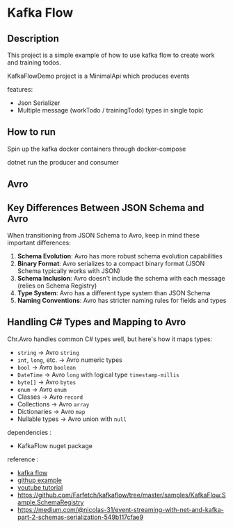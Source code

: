 # Kafka Flow

## Description

This project is a simple example of how to use kafka flow to create work and training todos.

KafkaFlowDemo project is a MinimalApi which produces events

features:
- Json Serializer
- Multiple message (workTodo / trainingTodo) types in single topic

## How to run

Spin up the kafka docker containers through docker-compose

dotnet run the producer and consumer

## Avro

## Key Differences Between JSON Schema and Avro
When transitioning from JSON Schema to Avro, keep in mind these important differences:
1. **Schema Evolution**: Avro has more robust schema evolution capabilities
2. **Binary Format**: Avro serializes to a compact binary format (JSON Schema typically works with JSON)
3. **Schema Inclusion**: Avro doesn't include the schema with each message (relies on Schema Registry)
4. **Type System**: Avro has a different type system than JSON Schema
5. **Naming Conventions**: Avro has stricter naming rules for fields and types

## Handling C# Types and Mapping to Avro
Chr.Avro handles common C# types well, but here's how it maps types:
- `string` → Avro `string`
- `int`, `long`, etc. → Avro numeric types
- `bool` → Avro `boolean`
- `DateTime` → Avro `long` with logical type `timestamp-millis`
- `byte[]` → Avro `bytes`
- `enum` → Avro `enum`
- Classes → Avro `record`
- Collections → Avro `array`
- Dictionaries → Avro `map`
- Nullable types → Avro union with `null`

dependencies : 
- KafkaFlow nuget package

reference : 
- [kafka flow](https://farfetch.github.io/kafkaflow/docs/)
- [githup example](https://github.com/farfetch/kafkaflow)
- [youtube tutorial](https://www.youtube.com/watch?v=4e18DZkf-m0&t=644s&ab_channel=GuiFerreira)
- https://github.com/Farfetch/kafkaflow/tree/master/samples/KafkaFlow.Sample.SchemaRegistry
- https://medium.com/@nicolas-31/event-streaming-with-net-and-kafka-part-2-schemas-serialization-549b117cfae9